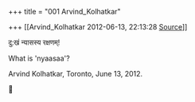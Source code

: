 +++
title = "001 Arvind_Kolhatkar"

+++
[[Arvind_Kolhatkar	2012-06-13, 22:13:28 [Source](https://groups.google.com/g/samskrita/c/NR4RdbgO6ww)]]



दु:खं न्यासस्य रक्षणम्!

  

What is 'nyaasaa'?

  

Arvind Kolhatkar, Toronto, June 13, 2012.



